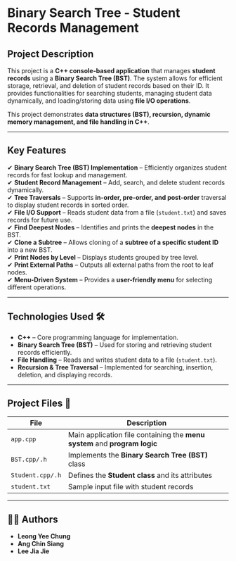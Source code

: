 # Binary Search Tree - Student Records Management

## Project Description
This project is a **C++ console-based application** that manages **student records** using a **Binary Search Tree (BST)**. The system allows for efficient storage, retrieval, and deletion of student records based on their ID. It provides functionalities for searching students, managing student data dynamically, and loading/storing data using **file I/O operations**.

This project demonstrates **data structures (BST), recursion, dynamic memory management, and file handling in C++**.

---

## Key Features
✔ **Binary Search Tree (BST) Implementation** – Efficiently organizes student records for fast lookup and management.  
✔ **Student Record Management** – Add, search, and delete student records dynamically.  
✔ **Tree Traversals** – Supports **in-order, pre-order, and post-order** traversal to display student records in sorted order.  
✔ **File I/O Support** – Reads student data from a file (`student.txt`) and saves records for future use.  
✔ **Find Deepest Nodes** – Identifies and prints the **deepest nodes** in the BST.  
✔ **Clone a Subtree** – Allows cloning of a **subtree of a specific student ID** into a new BST.  
✔ **Print Nodes by Level** – Displays students grouped by tree level.  
✔ **Print External Paths** – Outputs all external paths from the root to leaf nodes.  
✔ **Menu-Driven System** – Provides a **user-friendly menu** for selecting different operations.

---

## Technologies Used 🛠️
- **C++** – Core programming language for implementation.
- **Binary Search Tree (BST)** – Used for storing and retrieving student records efficiently.
- **File Handling** – Reads and writes student data to a file (`student.txt`).
- **Recursion & Tree Traversal** – Implemented for searching, insertion, deletion, and displaying records.

---

## Project Files 📂
| **File**          | **Description** |
|-------------------|---------------|
| `app.cpp`        | Main application file containing the **menu system** and **program logic** |
| `BST.cpp/.h`     | Implements the **Binary Search Tree (BST)** class |
| `Student.cpp/.h` | Defines the **Student class** and its attributes |
| `student.txt`    | Sample input file with student records |

---

## **👨‍💻 Authors**
- **Leong Yee Chung**
- **Ang Chin Siang**
- **Lee Jia Jie**


